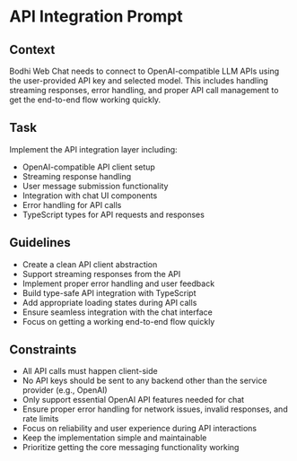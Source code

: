 # API Integration Prompt

## Context
Bodhi Web Chat needs to connect to OpenAI-compatible LLM APIs using the user-provided API key and selected model. This includes handling streaming responses, error handling, and proper API call management to get the end-to-end flow working quickly.

## Task
Implement the API integration layer including:
- OpenAI-compatible API client setup
- Streaming response handling
- User message submission functionality
- Integration with chat UI components
- Error handling for API calls
- TypeScript types for API requests and responses

## Guidelines
- Create a clean API client abstraction
- Support streaming responses from the API
- Implement proper error handling and user feedback
- Build type-safe API integration with TypeScript
- Add appropriate loading states during API calls
- Ensure seamless integration with the chat interface
- Focus on getting a working end-to-end flow quickly

## Constraints
- All API calls must happen client-side
- No API keys should be sent to any backend other than the service provider (e.g., OpenAI)
- Only support essential OpenAI API features needed for chat
- Ensure proper error handling for network issues, invalid responses, and rate limits
- Focus on reliability and user experience during API interactions
- Keep the implementation simple and maintainable
- Prioritize getting the core messaging functionality working 